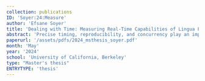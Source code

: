 ```yaml
---
collection: publications
ID: 'Soyer:24:Measure'
author: 'Efsane Soyer'
title: 'Dealing with Time: Measuring Real-Time Capabilities of Lingua Franca'
abstract: 'Precise timing, reproducibility, and concurrency play an important role in cyber-physical systems. Lingua Franca, or LF, is a reactor-based coordination language that can exploit parallelism while preserving determinism and exposes time-based semantics. These features make LF a suitable choice for real-time systems. By conducting experiments and analyzing the results, this study seeks to provide valuable insights into the real-time capabilities of Lingua Franca. We introduced two case studies: timer utilization and periodic tasks. The study on timer utilization investigated the relationship between timing behavior and task execution time, showing that LF can achieve high utilization rates of up to 95% on a Linux operating system while effectively keeping lags under 20 microseconds using the lag controller. The periodic tasks study explored various scheduling scenarios, examining how task orders, periods, and offsets affect meeting deadlines. This case highlighted the need for further efforts in implementing deadline monotonic and earliest deadline first schedulers. By leveraging these insights, we have developed future optimization strategies. The results of this thesis will kickstart the empirical timing analysis of Lingua Franca and offer valuable information for enhancing its real-time capabilities in the future.'
paperurl: '/assets/pdfs/2024_msthesis_soyer.pdf'
month: 'May'
year: '2024'
school: 'University of California, Berkeley'
type: "Master's thesis"
ENTRYTYPE: 'thesis'
---
```

